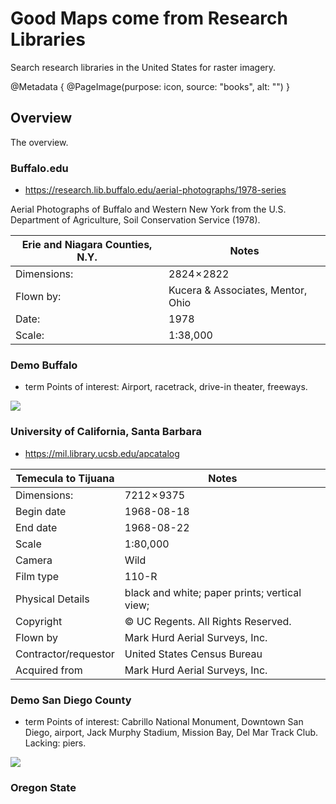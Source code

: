 # Good Maps come from Research Libraries

Search research libraries in the United States for raster imagery.

@Metadata {
    @PageImage(purpose: icon, source: "books", alt: "")
}

## Overview

The overview.

### Buffalo.edu

* <https://research.lib.buffalo.edu/aerial-photographs/1978-series>

Aerial Photographs of Buffalo and Western New York from the U.S. Department of Agriculture, Soil Conservation Service (1978).

Erie and Niagara Counties, N.Y. | Notes
--- | ---
Dimensions: | 2824 × 2822
Flown by: | Kucera & Associates, Mentor, Ohio
Date: | 1978
Scale: |  1:38,000

### Demo Buffalo

- term Points of interest:  Airport, racetrack, drive-in theater, freeways.

![](164_Niagara_Falls__Grand_Island_north__NF_airport__W_Wheatfield)

### University of California, Santa Barbara

* <https://mil.library.ucsb.edu/apcatalog>

Temecula to Tijuana | Notes
--- | ---
Dimensions: | 7212 × 9375
Begin date | 1968-08-18
End date | 1968-08-22
Scale | 1:80,000
Camera | Wild
Film type | 110-R
Physical Details | black and white; paper prints; vertical view;  
Copyright | © UC Regents. All Rights Reserved.
Flown by | Mark Hurd Aerial Surveys, Inc.
Contractor/requestor | United States Census Bureau
Acquired from | Mark Hurd Aerial Surveys, Inc.

### Demo San Diego County

- term Points of interest:  Cabrillo National Monument, Downtown San Diego, airport, Jack Murphy Stadium, Mission Bay, Del Mar Track Club.  Lacking:  piers.

![](San-Diego-1968-hb-mk)


### Oregon State 
